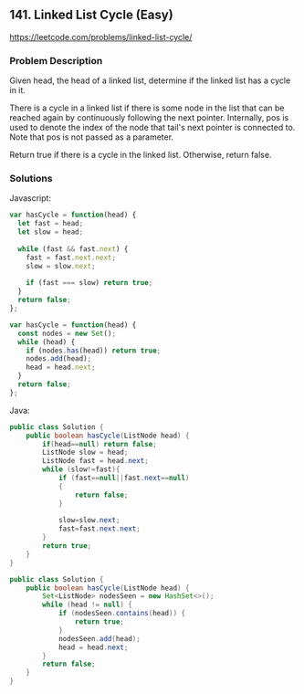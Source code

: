 ## 141. Linked List Cycle (Easy)
https://leetcode.com/problems/linked-list-cycle/

### Problem Description

Given head, the head of a linked list, determine if the linked list has a cycle in it.

There is a cycle in a linked list if there is some node in the list that can be reached again by continuously following the next pointer. Internally, pos is used to denote the index of the node that tail's next pointer is connected to. Note that pos is not passed as a parameter.

Return true if there is a cycle in the linked list. Otherwise, return false.


### Solutions
Javascript:
```javascript
var hasCycle = function(head) {
  let fast = head;
  let slow = head;
  
  while (fast && fast.next) {
    fast = fast.next.next;
    slow = slow.next;
    
    if (fast === slow) return true;
  }
  return false;
};
```
```javascript
var hasCycle = function(head) {
  const nodes = new Set();
  while (head) {
    if (nodes.has(head)) return true;
    nodes.add(head);
    head = head.next;
  }
  return false;
};
```

Java:

```java
public class Solution {
    public boolean hasCycle(ListNode head) {
        if(head==null) return false;
        ListNode slow = head;
        ListNode fast = head.next;
        while (slow!=fast){
            if (fast==null||fast.next==null) 
            {
                return false;
            }
                
            slow=slow.next;
            fast=fast.next.next;
        }
        return true;
    }
}
```
```java
public class Solution {
    public boolean hasCycle(ListNode head) {
        Set<ListNode> nodesSeen = new HashSet<>();
        while (head != null) {
            if (nodesSeen.contains(head)) {
                return true;
            }
            nodesSeen.add(head);
            head = head.next;
        }
        return false;
    }
}
```


